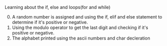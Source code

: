 Learning about the if, else and loops(for and while)

0. A random number is assigned and using the if, elif and else statement to determine if it's positive or negative.
1. Using the modulo operator to get the last digit and checking if it's positive or negative.
2. The alphabet printed using the ascii numbers and char decleration
